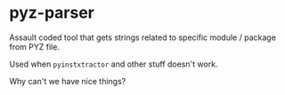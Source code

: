 # pyz-parser

Assault coded tool that gets strings related to specific module / package from PYZ file.

Used when `pyinstxtractor` and other stuff doesn't work.

Why can't we have nice things?